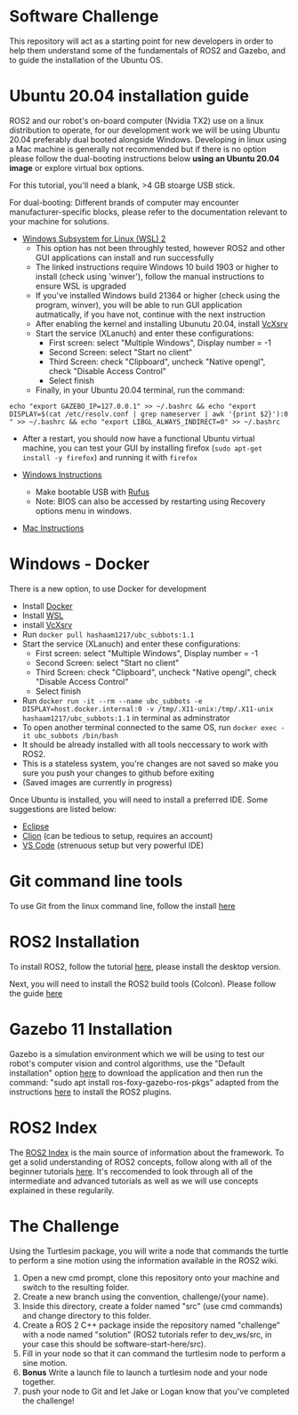 # Software Challenge

This repository will act as a starting point for new developers in order to help them understand some of the fundamentals of ROS2 and Gazebo, and to guide the installation of the Ubuntu OS.

# Ubuntu 20.04 installation guide

ROS2 and our robot's on-board computer (Nvidia TX2) use on a linux distribution to operate, for our development work we will be using Ubuntu 20.04 preferably dual booted alongside Windows. Developing in linux using a Mac machine is generally not recommended but if there is no option please follow the dual-booting instructions below **using an Ubuntu 20.04 image** or explore virtual box options. 

For this tutorial, you'll need a blank, >4 GB stoarge USB stick. 

For dual-booting: 
Different brands of computer may encounter manufacturer-specific blocks, please refer to the documentation relevant to your machine for solutions. 
* [Windows Subsystem for Linux (WSL) 2](https://docs.microsoft.com/en-us/windows/wsl/install-win10)
  * This option has not been throughly tested, however ROS2 and other GUI applications can install and run successfully
  * The linked instructions require Windows 10 build 1903 or higher to install (check using 'winver'), follow the manual instructions to ensure WSL is upgraded
  * If you've installed Windows build 21364 or higher (check using the program, winver), you will be able to run GUI application autmatically, if you have not, continue with the next instruction
  * After enabling the kernel and installing Ubunutu 20.04, install [VcXsrv](https://sourceforge.net/projects/vcxsrv/)
  * Start the service (XLanuch) and enter these configurations:
     * First screen: select "Multiple Windows", Display number = -1
     * Second Screen: select "Start no client"
     * Third Screen: check "Clipboard", uncheck "Native opengl", check "Disable Access Control" 
     * Select finish
  * Finally, in your Ubuntu 20.04 terminal, run the command:

`echo "export GAZEBO_IP=127.0.0.1" >> ~/.bashrc && echo "export DISPLAY=$(cat /etc/resolv.conf | grep nameserver | awk '{print $2}'):0 " >> ~/.bashrc && echo "export LIBGL_ALWAYS_INDIRECT=0" >> ~/.bashrc`

  * After a restart, you should now have a functional Ubuntu virtual machine, you can test your GUI by installing firefox (`sudo apt-get install -y firefox`) and running it with `firefox`

* [Windows Instructions](https://www.tecmint.com/install-ubuntu-alongside-with-windows-dual-boot/)
  * Make bootable USB with [Rufus](https://rufus.ie/)
  * Note: BIOS can also be accessed by restarting using Recovery options menu in windows.
* [Mac Instructions](https://www.maketecheasier.com/install-dual-boot-ubuntu-mac/)
  
# Windows - Docker
There is a new option, to use Docker for development
* Install [Docker](https://www.docker.com/get-started/)
* Install [WSL](https://learn.microsoft.com/en-us/windows/wsl/install)
* install [VcXsrv](https://sourceforge.net/projects/vcxsrv/)
* Run `docker pull hashaam1217/ubc_subbots:1.1`
* Start the service (XLanuch) and enter these configurations:
     * First screen: select "Multiple Windows", Display number = -1
     * Second Screen: select "Start no client"
     * Third Screen: check "Clipboard", uncheck "Native opengl", check "Disable Access Control" 
     * Select finish
* Run `docker run -it --rm --name ubc_subbots -e DISPLAY=host.docker.internal:0 -v /tmp/.X11-unix:/tmp/.X11-unix hashaam1217/ubc_subbots:1.1` in terminal as adminstrator
* To open another terminal connected to the same OS, run `docker exec -it ubc_subbots /bin/bash`
* It should be already installed with all tools neccessary to work with ROS2.
* This is a stateless system, you're changes are not saved so make you sure you push your changes to github before exiting
* (Saved images are currently in progress)

Once Ubuntu is installed, you will need to install a preferred IDE. Some suggestions are listed below: 

* [Eclipse](https://www.eclipse.org/ide/)
* [Clion](https://www.jetbrains.com/clion/) (can be tedious to setup, requires an account) 
* [VS Code](https://code.visualstudio.com/) (strenuous setup but very powerful IDE) 

# Git command line tools 

To use Git from the linux command line, follow the install [here](https://linuxize.com/post/how-to-install-git-on-ubuntu-20-04/)

# ROS2 Installation

To install ROS2, follow the tutorial [here](https://index.ros.org/doc/ros2/Installation/Foxy/Linux-Install-Debians/), please install the desktop version. 

Next, you will need to install the ROS2 build tools (Colcon). Please follow the guide [here](https://index.ros.org/doc/ros2/Tutorials/Colcon-Tutorial/#install-colcon)

# Gazebo 11 Installation 

Gazebo is a simulation environment which we will be using to test our robot's computer vision and control algorithms, use the "Default installation" option [here](http://gazebosim.org/tutorials?tut=install_ubuntu&cat=install) to download the application and then run the command: "sudo apt install ros-foxy-gazebo-ros-pkgs"  adapted from the instructions [here](http://gazebosim.org/tutorials?tut=ros2_installing&cat=connect_ros#Installgazebo_ros_pkgs) to install the ROS2 plugins. 

# ROS2 Index

The [ROS2 Index](https://index.ros.org/doc/ros2/) is the main source of information about the framework. To get a solid understanding of ROS2 concepts, follow along with all of the beginner tutorials [here](https://index.ros.org/doc/ros2/Tutorials/#tutorials). It's reccomended to look through all of the intermediate and advanced tutorials as well as we will use concepts explained in these regularily.

# The Challenge 

Using the Turtlesim package, you will write a node that commands the turtle to perform a sine motion using the information available in the ROS2 wiki. 
1. Open a new cmd prompt, clone this repository onto your machine and switch to the resulting folder.
2. Create a new branch using the convention, challenge/{your name}.
3. Inside this directory, create a folder named "src" (use cmd commands) and change directory to this folder.
4. Create a ROS 2 C++ package inside the repository named "challenge" with a node named "solution" (ROS2 tutorials refer to dev_ws/src, in your case this should be software-start-here/src).
5. Fill in your node so that it can command the turtlesim node to perform a sine motion. 
6. **Bonus** Write a launch file to launch a turtlesim node and your node together. 
7. push your node to Git and let Jake or Logan know that you've completed the challenge!
